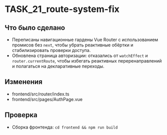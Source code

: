 # TASK_21_route-system-fix

## Что было сделано
- Переписаны навигационные гардены Vue Router с использованием промисов без `next`, чтобы убрать реактивные обёртки и стабилизировать проверки доступа.
- Обновлена страница авторизации: отказались от `watchEffect` и `router.currentRoute`, чтобы избегать реактивных переренаправлений и полагаться на декларативные переходы.

## Изменения
- frontend/src/router/index.ts
- frontend/src/pages/AuthPage.vue

## Проверка
- Сборка фронтенда: `cd frontend && npm run build`
